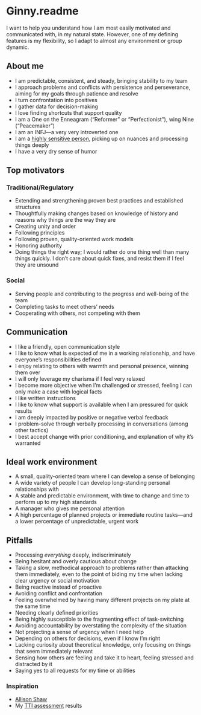 # Ginny.readme
I want to help you understand how I am most easily motivated and communicated with, in my natural state. However, one of my defining features is my flexibility, so I adapt to almost any environment or group dynamic.
## About me
- I am predictable, consistent, and steady, bringing stability to my team
- I approach problems and conflicts with persistence and perseverance, aiming for my goals through patience and resolve
- I turn confrontation into positives
- I gather data for decision-making
- I love finding shortcuts that support quality
- I am a One on the Enneagram (“Reformer” or “Perfectionist”), wing Nine (“Peacemaker”)
- I am an INFJ—a very very introverted one
- I am a [highly sensitive person](https://www.fastcompany.com/90581287/5-reasons-highly-sensitive-people-are-an-asset-to-your-team), picking up on nuances and processing things deeply
- I have a very dry sense of humor
## Top motivators
### Traditional/Regulatory
- Extending and strengthening proven best practices and established structures
- Thoughtfully making changes based on knowledge of history and reasons why things are the way they are
- Creating unity and order
- Following principles
- Following proven, quality-oriented work models
- Honoring authority
- Doing things the right way; I would rather do one thing well than many things quickly. I don’t care about quick fixes, and resist them if I feel they are unsound
### Social
- Serving people and contributing to the progress and well-being of the team
- Completing tasks to meet others’ needs
- Cooperating with others, not competing with them
## Communication
- I like a friendly, open communication style
- I like to know what is expected of me in a working relationship, and have everyone’s responsibilities defined
- I enjoy relating to others with warmth and personal presence, winning them over
- I will only leverage my charisma if I feel very relaxed
- I become more objective when I’m challenged or stressed, feeling I can only make a case with logical facts
- I like written instructions
- I like to know what support is available when I am pressured for quick results
- I am deeply impacted by positive or negative verbal feedback
- I problem-solve through verbally processing in conversations (among other tactics)
- I best accept change with prior conditioning, and explanation of why it’s warranted

## Ideal work environment
- A small, quality-oriented team where I can develop a sense of belonging
- A wide variety of people I can develop long-standing personal relationships with
- A stable and predictable environment, with time to change and time to perform up to my high standards
- A manager who gives me personal attention
- A high percentage of planned projects or immediate routine tasks—and a lower percentage of unpredictable, urgent work

## Pitfalls
- Processing  _everything_ deeply, indiscriminately
- Being hesitant and overly cautious about change
- Taking a slow, methodical approach to problems rather than attacking them immediately, even to the point of biding my time when lacking clear urgency or social motivation
- Being reactive instead of proactive
- Avoiding conflict and confrontation
- Feeling overwhelmed by having many different projects on my plate at the same time
- Needing clearly defined priorities
- Being highly susceptible to the fragmenting effect of task-switching
- Avoiding accountability by overstating the complexity of the situation
- Not projecting a sense of urgency when I need help
- Depending on others for decisions, even if I know I’m right
- Lacking curiosity about theoretical knowledge, only focusing on things that seem immediately relevant
- Sensing how others are feeling and take it to heart, feeling stressed and distracted by it
- Saying yes to all requests for my time or abilities

### Inspiration
- [Allison Shaw](https://github.com/allisonacs/readme)
- My [TTI assessment](https://drive.google.com/drive/folders/0B9J6-hcb8zlNbFQ3SHA4UnAwbDQ?usp=sharing) results
